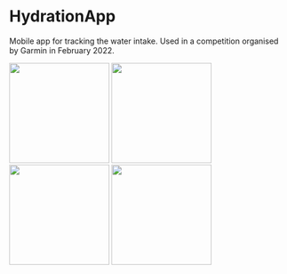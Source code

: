 # HydrationApp

Mobile app for tracking the water intake. 
Used in a competition organised by Garmin in February 2022.

<p float="left">
  <img src="https://github.com/SemenciucCosmin/HydrationApp/blob/main/HydrationApp/screenshots/HydrationApp_Today's_Progress.jpeg" width="180">
  <img src="https://github.com/SemenciucCosmin/HydrationApp/blob/main/HydrationApp/screenshots/HydrationApp_History.png" width="180">
  <img src="https://github.com/SemenciucCosmin/HydrationApp/blob/main/HydrationApp/screenshots/HydrationApp_Settings.png" width="180">
  <img src="https://github.com/SemenciucCosmin/HydrationApp/blob/main/HydrationApp/screenshots/HydrationApp_Container_Size.jpeg" width="180">
</p>

